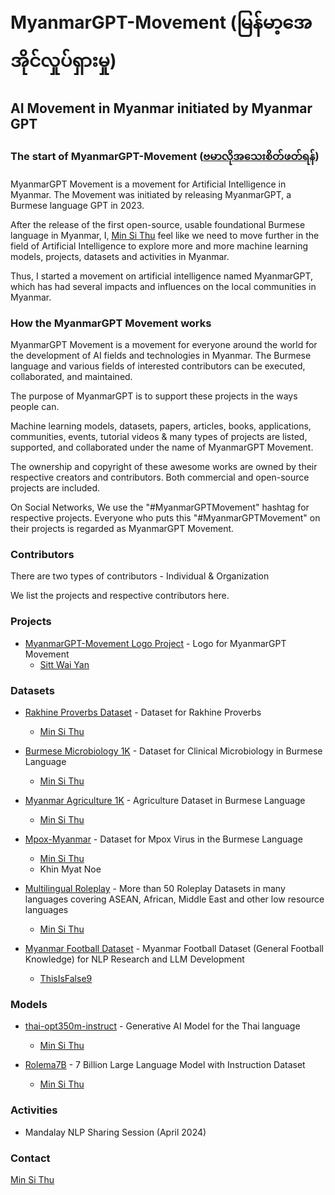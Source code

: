 # MyanmarGPT-Movement (မြန်မာ့အေအိုင်လှုပ်ရှားမှု)
## AI Movement in Myanmar initiated by Myanmar GPT 

### The start of MyanmarGPT-Movement ([ဗမာလိုအသေးစိတ်ဖတ်ရန်](https://github.com/MyanmarGPT-Movement/MyanmarGPT-Movement))

MyanmarGPT Movement is a movement for Artificial Intelligence in Myanmar.
The Movement was initiated by releasing MyanmarGPT, a Burmese language GPT in 2023.

After the release of the first open-source, usable foundational Burmese language in Myanmar, I, [Min Si Thu](https://github.com/MinSiThu) feel like we need to move further in the field of Artificial Intelligence to explore more and more machine learning models, projects, datasets and activities in Myanmar.

Thus, I started a movement on artificial intelligence named MyanmarGPT, which has had several impacts and influences on the local communities in Myanmar.

### How the MyanmarGPT Movement works

MyanmarGPT Movement is a movement for everyone around the world for the development of AI fields and technologies in Myanmar. 
The Burmese language and various fields of interested contributors can be executed, collaborated, and maintained.

The purpose of MyanmarGPT is to support these projects in the ways people can.

Machine learning models, datasets, papers, articles, books, applications, communities, events, tutorial videos & many types of projects are listed, supported, and collaborated under the name of MyanmarGPT Movement.

The ownership and copyright of these awesome works are owned by their respective creators and contributors. 
Both commercial and open-source projects are included.

On Social Networks, We use the "#MyanmarGPTMovement" hashtag for respective projects.
Everyone who puts this "#MyanmarGPTMovement" on their projects is regarded as MyanmarGPT Movement.

### Contributors

There are two types of contributors - Individual & Organization

We list the projects and respective contributors here.

### Projects

- [MyanmarGPT-Movement Logo Project](https://github.com/MyanmarGPT-Movement/MyanmarGPT-Movement-Logo) - Logo for MyanmarGPT Movement
  - [Sitt Wai Yan]()

### Datasets

- [Rakhine Proverbs Dataset](https://github.com/MinSiThu/Rakhine-Proverbs-Dataset) - Dataset for Rakhine Proverbs
  - [Min Si Thu](https://github.com/MinSiThu)
 
- [Burmese Microbiology 1K](https://github.com/MinSiThu/Burmese-Microbiology-1K) - Dataset for Clinical Microbiology in Burmese Language
  - [Min Si Thu](https://github.com/MinSiThu)
 
- [Myanmar Agriculture 1K](https://huggingface.co/datasets/jojo-ai-mst/Myanmar-Agricutlure-1K) - Agriculture Dataset in Burmese Language
  - [Min Si Thu](https://github.com/MinSiThu)
 
- [Mpox-Myanmar](https://huggingface.co/datasets/jojo-ai-mst/Mpox-Myanmar) - Dataset for Mpox Virus in the Burmese Language
  - [Min Si Thu](https://github.com/MinSiThu)
  - Khin Myat Noe
 
- [Multilingual Roleplay](https://huggingface.co/collections/jojo-ai-mst/multilingual-roleplay-66f91668cb7628aaef4af6ed) - More than 50 Roleplay Datasets in many languages covering ASEAN, African, Middle East and other low resource languages
  - [Min Si Thu](https://github.com/MinSiThu)
 
- [Myanmar Football Dataset](https://huggingface.co/datasets/thisisfalse9/Myanmar_Football_Dataset) - Myanmar Football Dataset (General Football Knowledge) for NLP Research and LLM Development
  - [ThisIsFalse9](https://github.com/thisisfalse9)

### Models

- [thai-opt350m-instruct](https://github.com/MinSiThu/thai-opt350m) - Generative AI Model for the Thai language
  - [Min Si Thu](https://github.com/MinSiThu)
 
- [Rolema7B](https://huggingface.co/jojo-ai-mst/rolema-7b-it) - 7 Billion Large Language Model with Instruction Dataset
  - [Min Si Thu](https://github.com/MinSiThu)

### Activities

- Mandalay NLP Sharing Session (April 2024)

### Contact
[Min Si Thu](https://www.linkedin.com/in/min-si-thu/)
